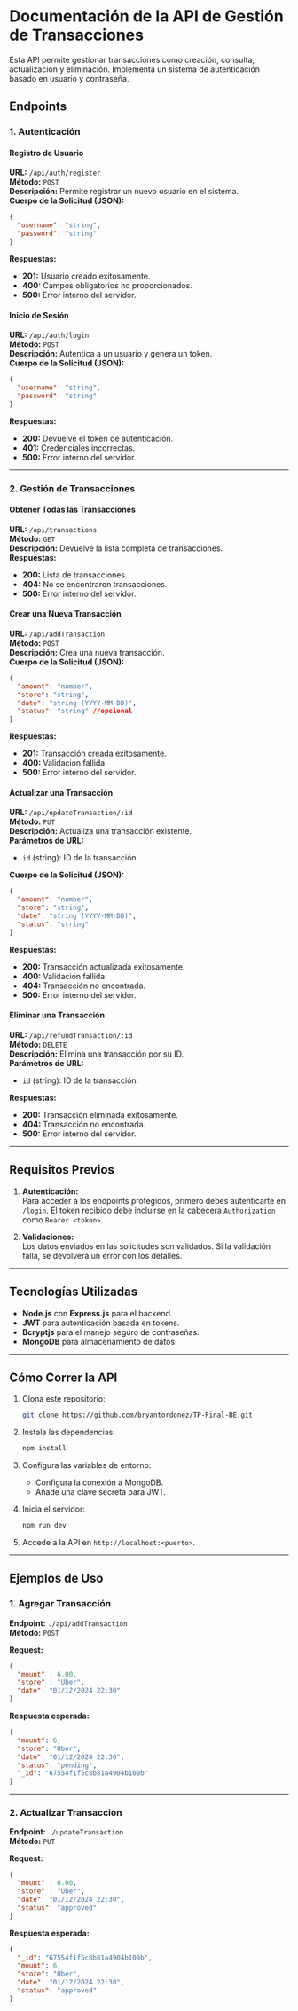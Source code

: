 # Documentación de la API de Gestión de Transacciones

Esta API permite gestionar transacciones como creación, consulta, actualización y eliminación. Implementa un sistema de autenticación basado en usuario y contraseña. 

## **Endpoints**

### **1. Autenticación**

#### **Registro de Usuario**

**URL:** `/api/auth/register`  
**Método:** `POST`  
**Descripción:** Permite registrar un nuevo usuario en el sistema.  
**Cuerpo de la Solicitud (JSON):**

```json
{
  "username": "string",
  "password": "string"
}
```

**Respuestas:**

- **201:** Usuario creado exitosamente.
- **400:** Campos obligatorios no proporcionados.
- **500:** Error interno del servidor.

#### **Inicio de Sesión**

**URL:** `/api/auth/login`  
**Método:** `POST`  
**Descripción:** Autentica a un usuario y genera un token.  
**Cuerpo de la Solicitud (JSON):**

```json
{
  "username": "string",
  "password": "string"
}
```

**Respuestas:**

- **200:** Devuelve el token de autenticación.
- **401:** Credenciales incorrectas.
- **500:** Error interno del servidor.

---

### **2. Gestión de Transacciones**

#### **Obtener Todas las Transacciones**

**URL:** `/api/transactions`  
**Método:** `GET`  
**Descripción:** Devuelve la lista completa de transacciones.  
**Respuestas:**

- **200:** Lista de transacciones.
- **404:** No se encontraron transacciones.
- **500:** Error interno del servidor.

#### **Crear una Nueva Transacción**

**URL:** `/api/addTransaction`  
**Método:** `POST`  
**Descripción:** Crea una nueva transacción.  
**Cuerpo de la Solicitud (JSON):**

```json
{
  "amount": "number",
  "store": "string",
  "date": "string (YYYY-MM-DD)",
  "status": "string" //opcional
}
```

**Respuestas:**

- **201:** Transacción creada exitosamente.
- **400:** Validación fallida.
- **500:** Error interno del servidor.

#### **Actualizar una Transacción**

**URL:** `/api/updateTransaction/:id`  
**Método:** `PUT`  
**Descripción:** Actualiza una transacción existente.  
**Parámetros de URL:**

- `id` (string): ID de la transacción.

**Cuerpo de la Solicitud (JSON):**

```json
{
  "amount": "number",
  "store": "string",
  "date": "string (YYYY-MM-DD)",
  "status": "string"
}
```

**Respuestas:**

- **200:** Transacción actualizada exitosamente.
- **400:** Validación fallida.
- **404:** Transacción no encontrada.
- **500:** Error interno del servidor.

#### **Eliminar una Transacción**

**URL:** `/api/refundTransaction/:id`  
**Método:** `DELETE`  
**Descripción:** Elimina una transacción por su ID.  
**Parámetros de URL:**

- `id` (string): ID de la transacción.

**Respuestas:**

- **200:** Transacción eliminada exitosamente.
- **404:** Transacción no encontrada.
- **500:** Error interno del servidor.

---

## **Requisitos Previos**

1. **Autenticación:**  
   Para acceder a los endpoints protegidos, primero debes autenticarte en `/login`. El token recibido debe incluirse en la cabecera `Authorization` como `Bearer <token>`.

2. **Validaciones:**  
   Los datos enviados en las solicitudes son validados. Si la validación falla, se devolverá un error con los detalles.

---

## **Tecnologías Utilizadas**

- **Node.js** con **Express.js** para el backend.
- **JWT** para autenticación basada en tokens.
- **Bcryptjs** para el manejo seguro de contraseñas.
- **MongoDB** para almacenamiento de datos.

---

## **Cómo Correr la API**

1. Clona este repositorio:

   ```bash
   git clone https://github.com/bryantordonez/TP-Final-BE.git
   ```

2. Instala las dependencias:

   ```bash
   npm install
   ```

3. Configura las variables de entorno:
   - Configura la conexión a MongoDB.
   - Añade una clave secreta para JWT.

4. Inicia el servidor:

   ```bash
   npm run dev
   ```

5. Accede a la API en `http://localhost:<puerto>`.

---


## **Ejemplos de Uso**

### **1. Agregar Transacción**

**Endpoint:** `./api/addTransaction`  
**Método:** `POST`  

**Request:**  
```json
{
  "mount" : 6.00,
  "store" : "Uber",
  "date": "01/12/2024 22:30"
}
```

**Respuesta esperada:**  
```json
{
  "mount": 6,
  "store": "Uber",
  "date": "01/12/2024 22:30",
  "status": "pending",
  "_id": "67554f1f5c8b81a4904b109b"
}
```

---

### **2. Actualizar Transacción**

**Endpoint:** `./updateTransaction`  
**Método:** `PUT`  

**Request:**  
```json
{
  "mount" : 6.00,
  "store" : "Uber",
  "date": "01/12/2024 22:30",
  "status": "approved"
}
```

**Respuesta esperada:**  
```json
{
  "_id": "67554f1f5c8b81a4904b109b",
  "mount": 6,
  "store": "Uber",
  "date": "01/12/2024 22:30",
  "status": "approved"
}
```